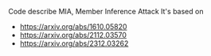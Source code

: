 Code describe MIA, Member Inference Attack
It's based on
- https://arxiv.org/abs/1610.05820
- https://arxiv.org/abs/2112.03570
- https://arxiv.org/abs/2312.03262
